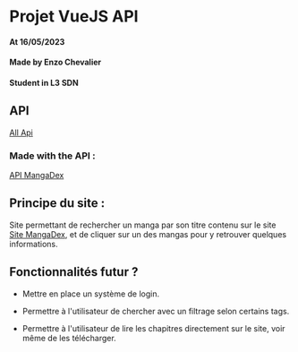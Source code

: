 # Projet VueJS API
#### At 16/05/2023
#### Made by Enzo Chevalier
#### Student in L3 SDN

## API 

[All Api](https://free-apis.github.io/#/)

### Made with the API :
[API MangaDex](https://api.mangadex.org/docs/)

## Principe du site :

Site permettant de rechercher un manga par son titre contenu sur le 
site [Site MangaDex](https://mangadex.org/), et de cliquer sur un des mangas pour y retrouver 
quelques informations.

## Fonctionnalités futur ?

- Mettre en place un système de login.

- Permettre à l'utilisateur de chercher avec un filtrage selon certains tags.

- Permettre à l'utilisateur de lire les chapitres directement sur le site, voir même de les télécharger.
